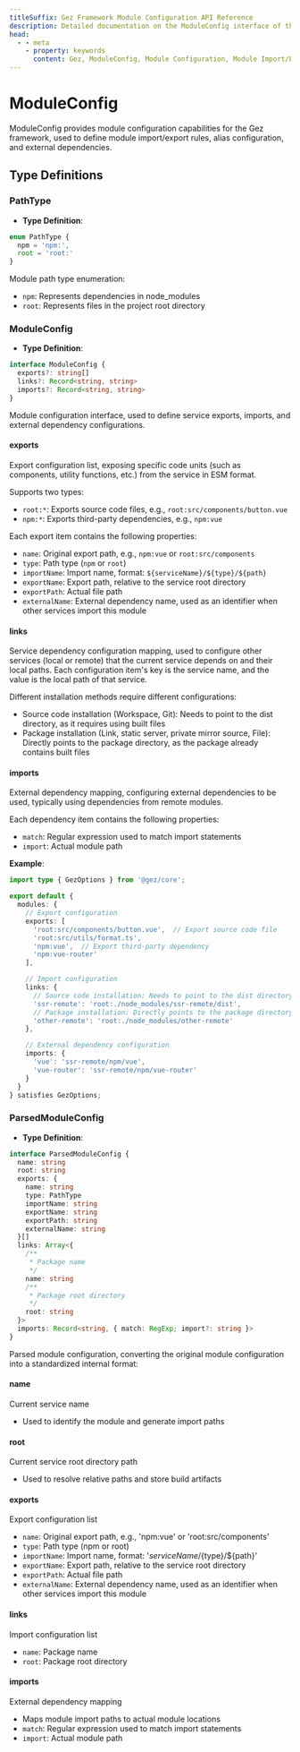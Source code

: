 ```yaml
---
titleSuffix: Gez Framework Module Configuration API Reference
description: Detailed documentation on the ModuleConfig interface of the Gez framework, including module import/export rules, alias configuration, and external dependency management, helping developers gain a deeper understanding of the framework's modular system.
head:
  - - meta
    - property: keywords
      content: Gez, ModuleConfig, Module Configuration, Module Import/Export, External Dependencies, Alias Configuration, Dependency Management, Web Application Framework
---
```


# ModuleConfig

ModuleConfig provides module configuration capabilities for the Gez framework, used to define module import/export rules, alias configuration, and external dependencies.

## Type Definitions

### PathType

- **Type Definition**:
```ts
enum PathType {
  npm = 'npm:', 
  root = 'root:'
}
```

Module path type enumeration:
- `npm`: Represents dependencies in node_modules
- `root`: Represents files in the project root directory

### ModuleConfig

- **Type Definition**:
```ts
interface ModuleConfig {
  exports?: string[]
  links?: Record<string, string>
  imports?: Record<string, string>
}
```

Module configuration interface, used to define service exports, imports, and external dependency configurations.

#### exports

Export configuration list, exposing specific code units (such as components, utility functions, etc.) from the service in ESM format.

Supports two types:
- `root:*`: Exports source code files, e.g., `root:src/components/button.vue`
- `npm:*`: Exports third-party dependencies, e.g., `npm:vue`

Each export item contains the following properties:
- `name`: Original export path, e.g., `npm:vue` or `root:src/components`
- `type`: Path type (`npm` or `root`)
- `importName`: Import name, format: `${serviceName}/${type}/${path}`
- `exportName`: Export path, relative to the service root directory
- `exportPath`: Actual file path
- `externalName`: External dependency name, used as an identifier when other services import this module

#### links

Service dependency configuration mapping, used to configure other services (local or remote) that the current service depends on and their local paths. Each configuration item's key is the service name, and the value is the local path of that service.

Different installation methods require different configurations:
- Source code installation (Workspace, Git): Needs to point to the dist directory, as it requires using built files
- Package installation (Link, static server, private mirror source, File): Directly points to the package directory, as the package already contains built files

#### imports

External dependency mapping, configuring external dependencies to be used, typically using dependencies from remote modules.

Each dependency item contains the following properties:
- `match`: Regular expression used to match import statements
- `import`: Actual module path

**Example**:
```ts title="entry.node.ts"
import type { GezOptions } from '@gez/core';

export default {
  modules: {
    // Export configuration
    exports: [
      'root:src/components/button.vue',  // Export source code file
      'root:src/utils/format.ts',
      'npm:vue',  // Export third-party dependency
      'npm:vue-router'
    ],

    // Import configuration
    links: {
      // Source code installation: Needs to point to the dist directory
      'ssr-remote': 'root:./node_modules/ssr-remote/dist',
      // Package installation: Directly points to the package directory
      'other-remote': 'root:./node_modules/other-remote'
    },

    // External dependency configuration
    imports: {
      'vue': 'ssr-remote/npm/vue',
      'vue-router': 'ssr-remote/npm/vue-router'
    }
  }
} satisfies GezOptions;
```

### ParsedModuleConfig

- **Type Definition**:
```ts
interface ParsedModuleConfig {
  name: string
  root: string
  exports: {
    name: string
    type: PathType
    importName: string
    exportName: string
    exportPath: string
    externalName: string
  }[]
  links: Array<{
    /**
     * Package name
     */
    name: string
    /**
     * Package root directory
     */
    root: string
  }>
  imports: Record<string, { match: RegExp; import?: string }>
}
```

Parsed module configuration, converting the original module configuration into a standardized internal format:

#### name
Current service name
- Used to identify the module and generate import paths

#### root
Current service root directory path
- Used to resolve relative paths and store build artifacts

#### exports
Export configuration list
- `name`: Original export path, e.g., 'npm:vue' or 'root:src/components'
- `type`: Path type (npm or root)
- `importName`: Import name, format: '${serviceName}/${type}/${path}'
- `exportName`: Export path, relative to the service root directory
- `exportPath`: Actual file path
- `externalName`: External dependency name, used as an identifier when other services import this module

#### links
Import configuration list
- `name`: Package name
- `root`: Package root directory

#### imports
External dependency mapping
- Maps module import paths to actual module locations
- `match`: Regular expression used to match import statements
- `import`: Actual module path
```